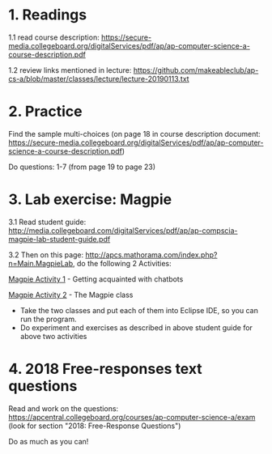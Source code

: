 # 1. Readings

1.1 read course description: https://secure-media.collegeboard.org/digitalServices/pdf/ap/ap-computer-science-a-course-description.pdf

1.2 review links mentioned in lecture: https://github.com/makeableclub/ap-cs-a/blob/master/classes/lecture/lecture-20190113.txt

# 2. Practice

Find the sample multi-choices (on page 18 in course description document:
https://secure-media.collegeboard.org/digitalServices/pdf/ap/ap-computer-science-a-course-description.pdf)

Do questions: 1-7  (from page 19 to page 23)

# 3. Lab exercise: Magpie

3.1 Read student guide: http://media.collegeboard.com/digitalServices/pdf/ap/ap-compscia-magpie-lab-student-guide.pdf

3.2 Then on this page: http://apcs.mathorama.com/index.php?n=Main.MagpieLab, do the following 2 Activities:

[Magpie Activity 1](https://mathorama.com/apcs/pmwiki.php?n=Main.MagpieActivity1) - Getting acquainted with chatbots

[Magpie Activity 2](https://mathorama.com/apcs/pmwiki.php?n=Main.MagpieActivity2) - The Magpie class
- Take the two classes and put each of them into Eclipse IDE, so you can run the program.
- Do experiment and exercises as described in above student guide for above two activities

# 4. 2018 Free-responses text questions

Read and work on the questions:
https://apcentral.collegeboard.org/courses/ap-computer-science-a/exam  (look for section "2018: Free-Response Questions")

Do as much as you can!
